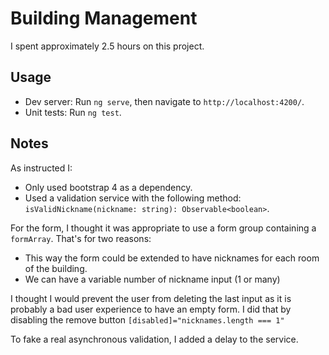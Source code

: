 # Building Management

I spent approximately 2.5 hours on this project.

## Usage

- Dev server: Run `ng serve`, then navigate to `http://localhost:4200/`.
- Unit tests: Run `ng test`.

## Notes

As instructed I:
- Only used bootstrap 4 as a dependency.
- Used a validation service with the following method: `isValidNickname(nickname: string): Observable<boolean>`.

For the form, I thought it was appropriate to use a form group containing a `formArray`. That's for two reasons:
- This way the form could be extended to have nicknames for each room of the building.
- We can have a variable number of nickname input (1 or many)

I thought I would prevent the user from deleting the last input as it is probably a bad user experience to have an empty form. I did that by disabling the remove button `[disabled]="nicknames.length === 1"`

To fake a real asynchronous validation, I added a delay to the service.

